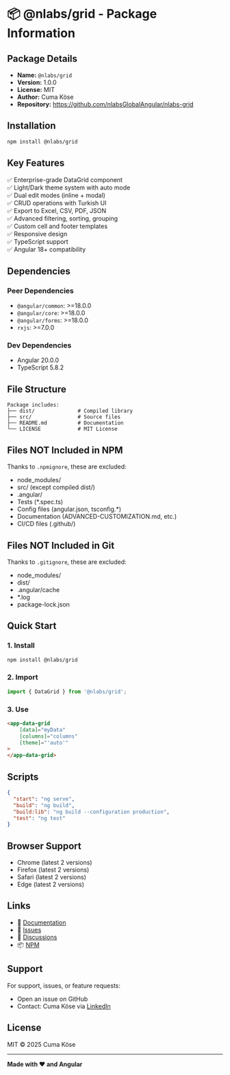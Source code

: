 # 📦 @nlabs/grid - Package Information

## Package Details

- **Name:** `@nlabs/grid`
- **Version:** 1.0.0
- **License:** MIT
- **Author:** Cuma Köse
- **Repository:** https://github.com/nlabsGlobalAngular/nlabs-grid

## Installation

```bash
npm install @nlabs/grid
```

## Key Features

✅ Enterprise-grade DataGrid component  
✅ Light/Dark theme system with auto mode  
✅ Dual edit modes (inline + modal)  
✅ CRUD operations with Turkish UI  
✅ Export to Excel, CSV, PDF, JSON  
✅ Advanced filtering, sorting, grouping  
✅ Custom cell and footer templates  
✅ Responsive design  
✅ TypeScript support  
✅ Angular 18+ compatibility  

## Dependencies

### Peer Dependencies
- `@angular/common`: >=18.0.0
- `@angular/core`: >=18.0.0
- `@angular/forms`: >=18.0.0
- `rxjs`: >=7.0.0

### Dev Dependencies
- Angular 20.0.0
- TypeScript 5.8.2

## File Structure

```
Package includes:
├── dist/              # Compiled library
├── src/               # Source files
├── README.md          # Documentation
└── LICENSE            # MIT License
```

## Files NOT Included in NPM

Thanks to `.npmignore`, these are excluded:
- node_modules/
- src/ (except compiled dist/)
- .angular/
- Tests (*.spec.ts)
- Config files (angular.json, tsconfig.*)
- Documentation (ADVANCED-CUSTOMIZATION.md, etc.)
- CI/CD files (.github/)

## Files NOT Included in Git

Thanks to `.gitignore`, these are excluded:
- node_modules/
- dist/
- .angular/cache
- *.log
- package-lock.json

## Quick Start

### 1. Install
```bash
npm install @nlabs/grid
```

### 2. Import
```typescript
import { DataGrid } from '@nlabs/grid';
```

### 3. Use
```html
<app-data-grid
    [data]="myData"
    [columns]="columns"
    [theme]="'auto'"
>
</app-data-grid>
```

## Scripts

```json
{
  "start": "ng serve",
  "build": "ng build",
  "build:lib": "ng build --configuration production",
  "test": "ng test"
}
```

## Browser Support

- Chrome (latest 2 versions)
- Firefox (latest 2 versions)
- Safari (latest 2 versions)
- Edge (latest 2 versions)

## Links

- 📖 [Documentation](https://github.com/nlabsGlobalAngular/nlabs-grid#readme)
- 🐛 [Issues](https://github.com/nlabsGlobalAngular/nlabs-grid/issues)
- 💬 [Discussions](https://github.com/nlabsGlobalAngular/nlabs-grid/discussions)
- 📦 [NPM](https://www.npmjs.com/package/@nlabs/grid)

## Support

For support, issues, or feature requests:
- Open an issue on GitHub
- Contact: Cuma Köse via [LinkedIn](https://www.linkedin.com/in/turkmvc/)

## License

MIT © 2025 Cuma Köse

---

**Made with ❤️ and Angular**
